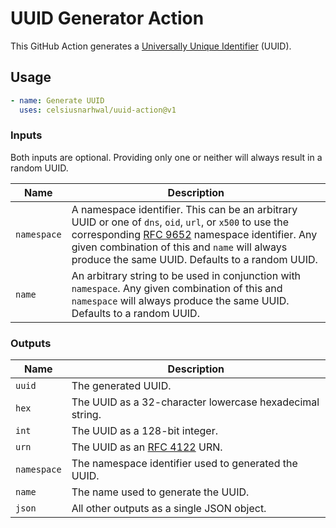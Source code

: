 # UUID Generator Action

This GitHub Action generates a [Universally Unique Identifier](https://datatracker.ietf.org/doc/html/rfc9562) (UUID).

## Usage

```yaml
- name: Generate UUID
  uses: celsiusnarhwal/uuid-action@v1
```

### Inputs

Both inputs are optional. Providing only one or neither will always result in a random UUID.

| **Name**    | **Description**                                                                                                                                                                                                                                                                                                            |
|-------------|----------------------------------------------------------------------------------------------------------------------------------------------------------------------------------------------------------------------------------------------------------------------------------------------------------------------------|
| `namespace` | A namespace identifier. This can be an arbitrary UUID or one of `dns`, `oid`, `url`, or `x500` to use the corresponding [RFC 9652](https://datatracker.ietf.org/doc/html/rfc9562#section-6.6) namespace identifier. Any given combination of this and `name` will always produce the same UUID. Defaults to a random UUID. |
| `name`      | An arbitrary string to be used in conjunction with `namespace`. Any given combination of this and `namespace` will always produce the same UUID. Defaults to a random UUID.                                                                                                                                                |

### Outputs

| **Name**    | **Description**                                                              |
|-------------|------------------------------------------------------------------------------|
| `uuid`      | The generated UUID.                                                          | |
| `hex`       | The UUID as a 32-character lowercase hexadecimal string.                     |
| `int`       | The UUID as a 128-bit integer.                                               |
| `urn`       | The UUID as an [RFC 4122](https://datatracker.ietf.org/doc/html/rfc4122) URN. |
| `namespace` | The namespace identifier used to generated the UUID.                         |
| `name`      | The name used to generate the UUID.                                          |
| `json`      | All other outputs as a single JSON object.                                   |

